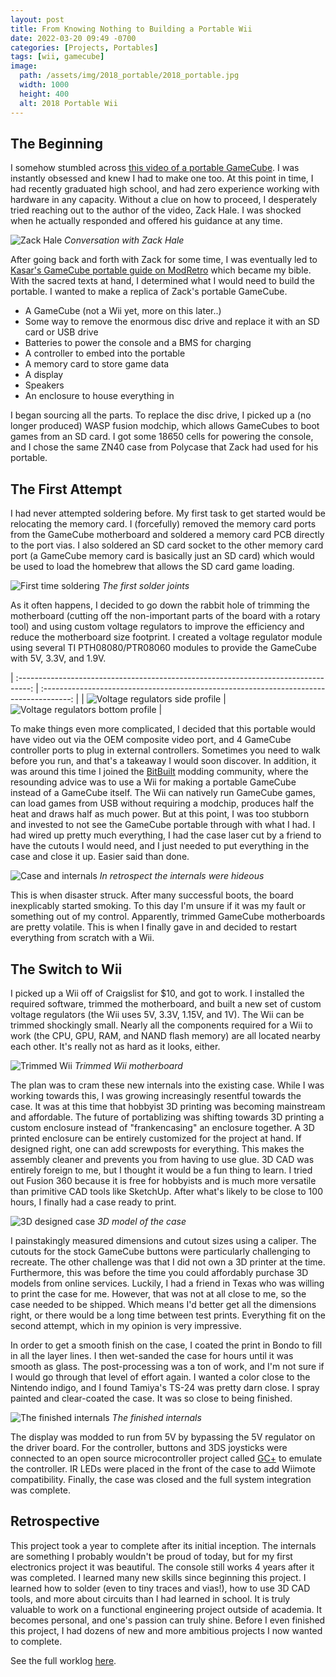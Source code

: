 ```yaml
---
layout: post
title: From Knowing Nothing to Building a Portable Wii
date: 2022-03-20 09:49 -0700
categories: [Projects, Portables]
tags: [wii, gamecube]
image:
  path: /assets/img/2018_portable/2018_portable.jpg
  width: 1000
  height: 400
  alt: 2018 Portable Wii
---
```


## The Beginning

I somehow stumbled across [this video of a portable GameCube](https://www.youtube.com/watch?v=wY7dWwoeXrU). I was instantly obsessed and knew I had to make one too. At this point in time, I had recently graduated high school, and had zero experience working with hardware in any capacity. Without a clue on how to proceed, I desperately tried reaching out to the author of the video, Zack Hale. I was shocked when he actually responded and offered his guidance at any time.

![Zack Hale](/assets/img/2018_portable/zack.png)
_Conversation with Zack Hale_

After going back and forth with Zack for some time, I was eventually led to [Kasar's GameCube portable guide on ModRetro](https://web.archive.org/web/20161007004157/http://forums.modretro.com/index.php?threads/kasars-gcp-guide.1654/) which became my bible. With the sacred texts at hand, I determined what I would need to build the portable. I wanted to make a replica of Zack's portable GameCube.

- A GameCube (not a Wii yet, more on this later..)
- Some way to remove the enormous disc drive and replace it with an SD card or USB drive
- Batteries to power the console and a BMS for charging
- A controller to embed into the portable
- A memory card to store game data
- A display
- Speakers
- An enclosure to house everything in

I began sourcing all the parts. To replace the disc drive, I picked up a (no longer produced) WASP fusion modchip, which allows GameCubes to boot games from an SD card. I got some 18650 cells for powering the console, and I chose the same ZN40 case from Polycase that Zack had used for his portable.

## The First Attempt
I had never attempted soldering before. My first task to get started would be relocating the memory card. I (forcefully) removed the memory card ports from the GameCube motherboard and soldered a memory card PCB directly to the port vias. I also soldered an SD card socket to the other memory card port (a GameCube memory card is basically just an SD card) which would be used to load the homebrew that allows the SD card game loading.

![First time soldering](/assets/img/2018_portable/gamecube_first_attempt.jpg)
_The first solder joints_

As it often happens, I decided to go down the rabbit hole of trimming the motherboard (cutting off the non-important parts of the board with a rotary tool) and using custom voltage regulators to improve the efficiency and reduce the motherboard size footprint. I created a voltage regulator module using several TI PTH08080/PTR08060 modules to provide the GameCube with 5V, 3.3V, and 1.9V.

| :---------------------------------------------------------------------------------: | :-------------------------------------------------------------------------------------: |
| ![Voltage regulators side profile](/assets/img/2018_portable/voltage_regs_side.jpg) | ![Voltage regulators bottom profile](/assets/img/2018_portable/voltage_regs_bottom.jpg) |

To make things even more complicated, I decided that this portable would have video out via the OEM composite video port, and 4 GameCube controller ports to plug in external controllers. Sometimes you need to walk before you run, and that's a takeaway I would soon discover. In addition, it was around this time I joined the [BitBuilt](https://bitbuilt.net/) modding community, where the resounding advice was to use a Wii for making a portable GameCube instead of a GameCube itself. The Wii can natively run GameCube games, can load games from USB without requiring a modchip, produces half the heat and draws half as much power. But at this point, I was too stubborn and invested to not see the GameCube portable through with what I had. I had wired up pretty much everything, I had the case laser cut by a friend to have the cutouts I would need, and I just needed to put everything in the case and close it up. Easier said than done.

![Case and internals](/assets/img/2018_portable/gamecube_finished.jpg)
_In retrospect the internals were hideous_

This is when disaster struck. After many successful boots, the board inexplicably started smoking. To this day I'm unsure if it was my fault or something out of my control. Apparently, trimmed GameCube motherboards are pretty volatile. This is when I finally gave in and decided to restart everything from scratch with a Wii.

## The Switch to Wii

I picked up a Wii off of Craigslist for $10, and got to work. I installed the required software, trimmed the motherboard, and built a new set of custom voltage regulators (the Wii uses 5V, 3.3V, 1.15V, and 1V). The Wii can be trimmed shockingly small. Nearly all the components required for a Wii to work (the CPU, GPU, RAM, and NAND flash memory) are all located nearby each other. It's really not as hard as it looks, either.

![Trimmed Wii](/assets/img/2018_portable/wii_trimmed.jpg)
_Trimmed Wii motherboard_


The plan was to cram these new internals into the existing case. While I was working towards this, I was growing increasingly resentful towards the case. It was at this time that hobbyist 3D printing was becoming mainstream and affordable. The future of portablizing was shifting towards 3D printing a custom enclosure instead of "frankencasing" an enclosure together. A 3D printed enclosure can be entirely customized for the project at hand. If designed right, one can add screwposts for everything. This makes the assembly cleaner and prevents you from having to use glue. 3D CAD was entirely foreign to me, but I thought it would be a fun thing to learn. I tried out Fusion 360 because it is free for hobbyists and is much more versatile than primitive CAD tools like SketchUp. After what's likely to be close to 100 hours, I finally had a case ready to print.

![3D designed case](/assets/img/2018_portable/case_model.png)
_3D model of the case_

I painstakingly measured dimensions and cutout sizes using a caliper. The cutouts for the stock GameCube buttons were particularly challenging to recreate. The other challenge was that I did not own a 3D printer at the time. Furthermore, this was before the time you could affordably purchase 3D models from online services. Luckily, I had a friend in Texas who was willing to print the case for me. However, that was not at all close to me, so the case needed to be shipped. Which means I'd better get all the dimensions right, or there would be a long time between test prints. Everything fit on the second attempt, which in my opinion is very impressive.

In order to get a smooth finish on the case, I coated the print in Bondo to fill in all the layer lines. I then wet-sanded the case for hours until it was smooth as glass. The post-processing was a ton of work, and I'm not sure if I would go through that level of effort again. I wanted a color close to the Nintendo indigo, and I found Tamiya's TS-24 was pretty darn close. I spray painted and clear-coated the case. It was so close to being finished.

![The finished internals](/assets/img/2018_portable/wii_finished.jpg)
_The finished internals_

The display was modded to run from 5V by bypassing the 5V regulator on the driver board. For the controller, buttons and 3DS joysticks were connected to an open source microcontroller project called [GC+](https://github.com/Aurelio92/GCPlus-2.0) to emulate the controller. IR LEDs were placed in the front of the case to add Wiimote compatibility. Finally, the case was closed and the full system integration was complete.

## Retrospective

This project took a year to complete after its initial inception. The internals are something I probably wouldn't be proud of today, but for my first electronics project it was beautiful. The console still works 4 years after it was completed. I learned many new skills since beginning this project. I learned how to solder (even to tiny traces and vias!), how to use 3D CAD tools, and more about circuits than I had learned in school. It is truly valuable to work on a functional engineering project outside of academia. It becomes personal, and one's passion can truly shine. Before I even finished this project, I had dozens of new and more ambitious projects I now wanted to complete.

See the full worklog [here](https://bitbuilt.net/forums/index.php?threads/jeffs-first-portable-nogc-edition.1405).
